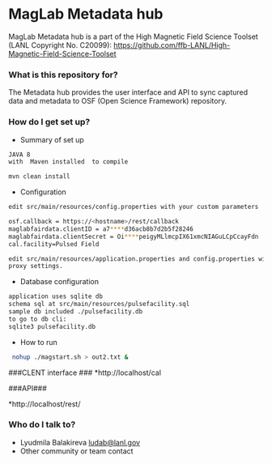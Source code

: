 
# MagLab Metadata hub
MagLab Metadata	  hub is a part of the  High Magnetic Field Science Toolset (LANL Copyright No. C20099):
https://github.com/ffb-LANL/High-Magnetic-Field-Science-Toolset

### What is this repository for? ###

The Metadata hub  provides the user interface and  API to sync captured data and metadata  to OSF (Open Science Framework) repository.  


### How do I get set up? ###

* Summary of set up
``` sh
JAVA 8
with  Maven installed  to compile

mvn clean install
```
* Configuration
``` sh
edit src/main/resources/config.properties with your custom parameters

osf.callback = https://<hostname>/rest/callback
maglabfairdata.clientID = a7****d36acb8b7d2b5f28246
maglabfairdata.clientSecret = Oi****peigyMLlmcpIX61xmcNIAGuLCpCcayFdn
cal.facility=Pulsed Field

edit src/main/resources/application.properties and config.properties with
proxy settings.
``` 


* Database configuration
``` sh
application uses sqlite db
schema sql at src/main/resources/pulsefacility.sql
sample db included ./pulsefacility.db
to go to db cli:
sqlite3 pulsefacility.db
```  


* How to run 
``` sh
 nohup ./magstart.sh > out2.txt &
```
###CLENT interface ### 
*http://localhost/cal

###API###


*http://localhost/rest/


### Who do I talk to? ###

* Lyudmila Balakireva ludab@lanl.gov
* Other community or team contact

